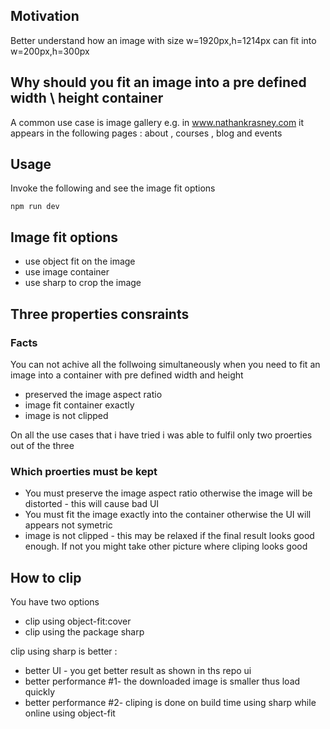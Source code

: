 <h2>Motivation</h2>
Better understand how an image with size w=1920px,h=1214px can fit into w=200px,h=300px

<h2>Why should you fit an image into a pre defined width \ height container</h2>
A common use case is image gallery e.g. in <a href='www.nathankrasney.com'>www.nathankrasney.com</a> it appears in the following pages : about , courses , blog and events


<h2>Usage</h2>
Invoke the following and see the image fit options

```
npm run dev
```

<h2>Image fit options</h2>
<ul>
<li>use object fit on the image</li>
<li>use image container</li>
<li>use sharp to crop the image</li>
</ul>

<h2>Three properties consraints</h2>

<h3>Facts</h3>
You can not achive all the follwoing simultaneously when you need to fit an image into a container with pre defined width and height
<ul>
<li>preserved the image aspect ratio</li>
<li>image fit container exactly</li>
<li>image is not clipped</li>
</ul>

On all the use cases that i have tried i was able to fulfil only two proerties out of the three

<h3>Which proerties must be kept</h3>
<ul>
<li>You must preserve the image aspect ratio otherwise the image will be distorted - this will cause bad UI</li>
<li>You must fit the image exactly into the container otherwise the UI will appears not symetric</li>
<li>image is not clipped - this may be relaxed if the final result looks good enough. If not you might take other picture where cliping looks good</li>
</ul>

<h2>How to clip</h2>
You have two options 
<ul>
 <li>clip using object-fit:cover</li>
 <li>clip using the package sharp</li>
 </ul

 clip using sharp is better :
 <ul>
 <li>better UI - you get better result as shown in ths repo ui</li>
 <li>better performance #1- the downloaded image is smaller thus load quickly</li>
 <li>better performance #2- cliping is done on build time using sharp while online using object-fit</li>
 </ul